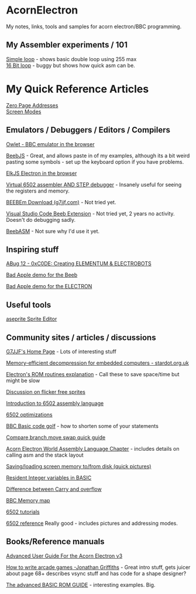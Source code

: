 # AcornElectron
My notes, links, tools and samples for acorn electron/BBC programming.

## My Assembler experiments / 101
[Simple loop](https://github.com/GilesDMiddleton/AcornElectron/blob/main/ASM%20Files/SimpleLoop/SimpleLoop.asm)  - shows basic double loop using 255 max  
[16 Bit loop](https://github.com/GilesDMiddleton/AcornElectron/blob/main/ASM%20Files/16BitLoop/16BitLoop.asm) - buggy but shows how quick asm can be.

# My Quick Reference Articles
[Zero Page Addresses](<https://github.com/GilesDMiddleton/AcornElectron/blob/main/Zero Page Addresses.md>)  
[Screen Modes](<https://github.com/GilesDMiddleton/AcornElectron/blob/main/ScreenModes.md>)

## Emulators / Debuggers / Editors / Compilers
[Owlet - BBC emulator in the browser](https://bbcmic.ro/)

[BeebJS](https://bbc.godbolt.org/) - Great, and allows paste in of my examples, although its a bit weird pasting some symbols - set up the keyboard option if you have problems.

[ElkJS Electron in the browser](https://elkjs.azurewebsites.net/)

[Virtual 6502 assembler AND STEP debugger](https://www.masswerk.at/6502/assembler.html) - Insanely useful for seeing the registers and memory.

[BEEBEm Download (g7jjf.com)](http://www.g7jjf.com/download.htm) - Not tried yet.  

[Visual Studio Code Beeb Extension](https://marketplace.visualstudio.com/items?itemName=simondotm.beeb-vsc&ssr=false#overview) - Not tried yet, 2 years no activity. Doesn't do debugging sadly.

[BeebASM](https://github.com/stardot/beebasm/blob/master/README.md) - Not sure why I'd use it yet.

## Inspiring stuff
[ABug 12 - 0xC0DE: Creating ELEMENTUM & ELECTROBOTS](https://www.youtube.com/watch?v=nLuU34JFDP4&t=78s)  

[Bad Apple demo for the Beeb](
https://stardot.org.uk/forums/viewtopic.php?p=160968#p160968)

[Bad Apple demo for the ELECTRON](https://www.youtube.com/watch?v=U30wOMAATGQ)

## Useful tools
[aseprite Sprite Editor](https://github.com/aseprite/aseprite/blob/main/README.md)

## Community sites / articles / discussions
[G7JJF's Home Page](http://www.g7jjf.com)  - Lots of interesting stuff  

[Memory-efficient decompression for embedded computers - stardot.org.uk](https://stardot.org.uk/forums/viewtopic.php?t=13840)

[Electron's ROM routines explanation](http://www.acornelectron.co.uk/eug/55/a-basi.html) - Call these to save space/time but might be slow

[Discussion on flicker free sprites](https://stardot.org.uk/forums/viewtopic.php?t=23100)

[Introduction to 6502 assembly language](https://codeburst.io/an-introduction-to-6502-assembly-and-low-level-programming-7c11fa6b9cb9)

[6502 optimizations](
https://www.nesdev.org/wiki/6502_assembly_optimisations)

[BBC Basic code golf](https://blog.mousefingers.com/post/bbc/bbc_golf/) - how to shorten some of your statements

[Compare,branch,move,swap quick guide](http://www.6502.org/tutorials/compare_instructions.html)

[Acorn Electron World Assembly Language Chapter](http://www.acornelectron.co.uk/ugs/electron/acorn_computers/ug-english/chapter029_eng.html) - includes details on calling asm and the stack layout

[Saving/loading screen memory to/from disk (quick pictures)](http://www.acornelectron.co.uk/eug/38/a-pro3.html)

[Resident Integer variables in BASIC](https://www.youtube.com/watch?v=sajjQjnoMvc)

[Difference between Carry and overflow](https://stackoverflow.com/questions/69124873/understanding-the-difference-between-overflow-and-carry-flags)  

[BBC Memory map](https://www.chibiakumas.com/6502/bbc.php)

[6502 tutorials](https://www.assemblytutorial.com/6502/)

[6502 reference](https://www.masswerk.at/6502/6502_instruction_set.html#ROL) Really good - includes pictures and addressing modes.

## Books/Reference manuals

[Advanced User Guide For the Acorn Electron v3](https://stardot.org.uk/forums/download/file.php?id=79236)

[How to write arcade games -Jonathan Griffiths](https://acorn.huininga.nl/pub/docs/manuals/Acornsoft/Creative%20Assembler%20-%20How%20To%20Write%20Arcade%20Games.pdf) - Great intro stuff, gets juicer about page 68+ describes vsync stuff and has code for a shape designer?

[The advanced BASIC ROM GUIDE](http://8bs.com/othrdnld/manuals/hnooijen/The-Advanced-BASIC-ROM-User-Guide.pdf) - interesting examples. Big.

